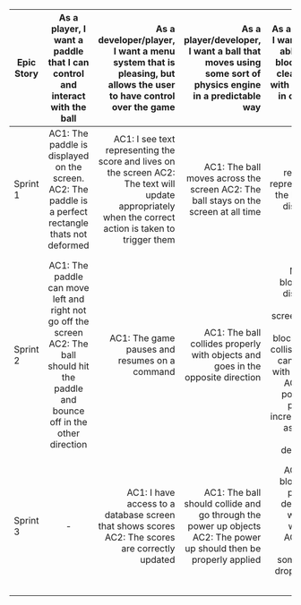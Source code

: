 | Epic Story        | As a player, I want a paddle that I can control and interact with the ball|As a developer/player, I want a menu system that is pleasing, but allows the user to have control over the game| As a player/developer, I want a ball that moves using some sort of physics engine in a predictable way| As a player, I want to be able to hit blocks and clear them with my ball in order to win| As a player, I want a dynamic video game whose levels change as the player progresses| I want to use a variety of Powerups to change how the game is played|
| ------------- |:-------------:| -----:|---------: | --------:| ------:| ------:| 
| Sprint 1     | AC1: The paddle is displayed on the screen. AC2: The paddle is a perfect rectangle thats not deformed| AC1: I see text representing the score and lives on the screen AC2: The text will update appropriately when the correct action is taken to trigger them | AC1: The ball moves across the screen AC2: The ball stays on the screen at all time | AC1: A single rectangle representing the block is displayed on the screen| AC1: The level and all the game objects are properly rendered and drawn| - |
| Sprint 2     | AC1: The paddle can move left and right not go off the screen AC2: The ball should hit the paddle and bounce off in the other direction |   AC1: The game pauses and resumes on a command   | AC1: The ball collides properly with objects and goes in the opposite direction | AC1: Multiple blocks are displayed on the screen AC2: These blocks have collision and can collide with the ball AC3: The points are properly incremented as blocks are destroyed| AC1: The modifiers properly effect the level and do not have any unpredictable results |  AC1: The power ups appear on the screen, AC2: The power ups do what we intended for them to do and change the game in some way |
| Sprint 3  | - | AC1: I have access to a database screen that shows scores AC2: The scores are correctly updated | AC1: The ball should collide and go through the power up objects AC2: The power up should then be properly applied | AC1: The blocks are properly destroyed when hit with ball AC2: The blocks sometimes drop power ups |AC1: Same as for sprint 2 . |AC1: The more complicated powers up don't completely break our game and do what they are suppose to do.|
